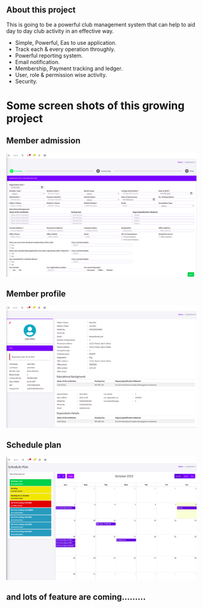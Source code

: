 

## About this project

This is going to be a powerful club management system that can help to aid day to day club activity in an effective way.

- Simple, Powerful, Eas to use application.
- Track each & every operation throughly.
- Powerful reporting system.
- Email notification.
- Membership, Payment tracking and ledger.
- User, role & permission wise activity.
- Security.

# Some screen shots of this growing project
## Member admission
<img
  src="ss/image2.png"
  alt="Alt text"
  title="Member admission"
  style="display: inline-block; margin: 0 auto; ">
  ## Member profile
<img
  src="ss/image3.png"
  alt="Alt text"
  title="Member profile"
  style="display: inline-block; margin: 0 auto; ">
## Schedule plan
<img
  src="ss/image1.png"
  alt="Alt text"
  title="Schedule plan"
  style="display: inline-block; margin: 0 auto; ">

  ## and lots of feature are coming.........
